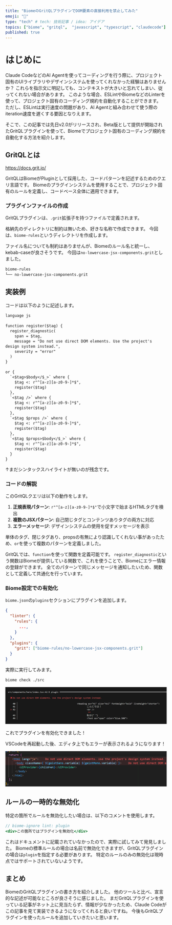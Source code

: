 ```yaml
---
title: "BiomeのGritQLプラグインでDOM要素の直接利用を禁止してみた"
emoji: "🔧"
type: "tech" # tech: 技術記事 / idea: アイデア
topics: ["biome", "gritql",  "javascript", "typescript", "claudecode"]
published: true
---
```


# はじめに

Claude CodeなどのAI Agentを使ってコーディングを行う際に、プロジェクト固有のUIライブラリやデザインシステムを使ってくれなかった経験はありませんか？
これらを指示文に明記しても、コンテキストが大きいと忘れてしまい、従ってくれない場合があります。
このような場合、ESLintやBiomeなどのLinterを使って、プロジェクト固有のコーディング規約を自動化することができます。
ただし、ESLintは実行速度の問題があり、AI Agentと組み合わせて使う際のiteration速度を遅くする要因となりえます。

そこで、この記事では先日v2.0がリリースされ、Beta版として提供が開始されたGritQLプラグインを使って、Biomeでプロジェクト固有のコーディング規約を自動化する方法を紹介します。

## GritQLとは

https://docs.grit.io/

GritQLはBiomeがPluginとして採用した、コードパターンを記述するためのクエリ言語です。
Biomeのプラグインシステムを使用することで、プロジェクト固有のルールを定義し、コードベース全体に適用できます。


### プラグインファイルの作成

GritQLプラグインは、`.grit`拡張子を持つファイルで定義されます。

格納先のディレクトリに制約は無いため、好きな名称で作成できます。
今回は、`biome-rules`というディレクトリを作成します。

ファイル名についても制約はありませんが、Biomeのルール名と統一し、kebab-caseが良さそうです。
今回は`no-lowercase-jsx-components.grit`としました。

```bash
biome-rules
└── no-lowercase-jsx-components.grit
```


## 実装例

コードは以下のように記述します。

```grit
language js

function register($tag) {
  register_diagnostic(
    span = $tag,
    message = "Do not use direct DOM elements. Use the project's design system instead.",
    severity = "error"
  )
}

or {
  `<$tag>$body</$_>` where {
    $tag <: r"^[a-z][a-z0-9-]*$",
    register($tag)
  },
  `<$tag />` where {
    $tag <: r"^[a-z][a-z0-9-]*$",
    register($tag)
  },
  `<$tag $props />` where {
    $tag <: r"^[a-z][a-z0-9-]*$",
    register($tag)
  },
  `<$tag $props>$body</$_>` where {
    $tag <: r"^[a-z][a-z0-9-]*$",
    register($tag)
  }
}
```

↑まだシンタックスハイライトが無いのが残念です。

### コードの解説

このGritQLクエリは以下の動作をします。

1. **正規表現パターン**: `r"^[a-z][a-z0-9-]*$"`で小文字で始まるHTMLタグを検出
2. **複数のJSXパターン**: 自己閉じタグとコンテンツありタグの両方に対応
3. **エラーメッセージ**: デザインシステムの使用を促すメッセージを表示

単体のタグ、閉じタグあり、propsの有無により認識してくれない事があったため、`or`を使って複数のパターンを定義しました。

GritQLでは、`function`を使って関数を定義可能です。
`register_diagnostic`という関数はBiomeが提供している関数で、これを使うことで、Biomeにエラー情報の登録ができます。
全てのパターンで同じメッセージを通知したいため、関数として定義して共通化を行っています。

### Biome設定での有効化

`biome.json`の`plugins`セクションにプラグインを追加します。

```json
{
  "linter": {
    "rules": {
      ...,
    }
  },
  "plugins": {
    "grit": ["biome-rules/no-lowercase-jsx-components.grit"]
  }
}
```

実際に実行してみます。

```bash
biome check ./src
```

![BiomeのCLI上でerrorが発生した行と、その内容が表示されている](/images/biomejs-gritql-plugin/image.png)

これでプラグインを有効化できました！

VSCodeを再起動した後、エディタ上でもエラーが表示されるようになります！

![html, bodyタグと同じラインにerrorメッセージが表示されている](/images/biomejs-gritql-plugin/error.png)

## ルールの一時的な無効化

特定の箇所でルールを無効化したい場合は、以下のコメントを使用します。

```jsx
// biome-ignore lint: plugin
<div>この箇所ではプラグインを無効化</div>
```

これはドキュメントに記載されていなかったので、実際に試してみて発見しました。
Biomeの標準ルールの場合は名前で無効化できますが、GritQLプラグインの場合は`plugin`を指定する必要があります。
特定のルールのみの無効化は現時点ではサポートされていないようです。

## まとめ

BiomeのGritQLプラグインの書き方を紹介しました。
他のツールと比べ、宣言的な記述が可能なところが良さそうに感じました。
まだGritQLプラグインを使っている記事がネット上に見当たらず、情報が少なかったため、Claude Codeがこの記事を見て実装できるようになってくれると良いですね。
今後もGritQLプラグインを使ったルールを追加していきたいと思います。
